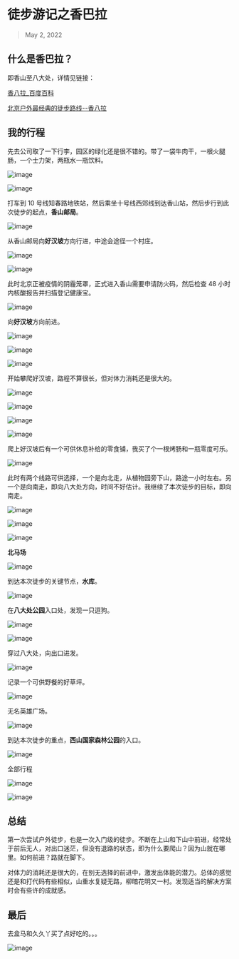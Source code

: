 # 徒步游记之香巴拉

> May 2, 2022

## 什么是香巴拉？

即香山至八大处，详情见链接：

[香八拉\_百度百科](https://baike.baidu.com/item/%E9%A6%99%E5%85%AB%E6%8B%89/2669699?fr=aladdin)

[北京户外最经典的徒步路线--香八拉](https://zhuanlan.zhihu.com/p/50388215)

## 我的行程

先去公司取了一下行李，园区的绿化还是很不错的。带了一袋牛肉干，一根火腿肠，一个士力架，两瓶水一瓶饮料。

![image](https://user-images.githubusercontent.com/33340988/193032327-32b8f5f4-c3f8-4f6a-b115-6a5268c22b41.png)

![image](https://user-images.githubusercontent.com/33340988/193032397-ca934d5b-bdcd-4cfb-bcc3-aac8c1761b35.png)

打车到 10 号线知春路地铁站，然后乘坐十号线西郊线到达香山站，然后步行到此次徒步的起点，**香山邮局**。

![image](https://user-images.githubusercontent.com/33340988/193032465-8cdb00c8-db4d-42f3-9e5c-049d9fe63110.png)

从香山邮局向**好汉坡**方向行进，中途会途径一个村庄。

![image](https://user-images.githubusercontent.com/33340988/193032547-89b8f3c1-83f8-423b-8c3b-31e667234784.png)

![image](https://user-images.githubusercontent.com/33340988/193032589-225d4220-1879-4042-8537-bfb036d23b78.png)

此时北京正被疫情的阴霾笼罩，正式进入香山需要申请防火码，然后检查 48 小时内核酸报告并扫描登记健康宝。

![image](https://user-images.githubusercontent.com/33340988/193032744-2f7276bc-7571-4069-9496-3fd0961c1cb6.png)

向**好汉坡**方向前进。

![image](https://user-images.githubusercontent.com/33340988/193032807-580250bd-cee4-485d-93a2-e467590a517e.png)

![image](https://user-images.githubusercontent.com/33340988/193032855-8363304f-2a88-4181-9ddc-806ce24750a3.png)

![image](https://user-images.githubusercontent.com/33340988/193032910-af941382-13ff-4da9-a26c-f08a75eeffa4.png)

开始攀爬好汉坡，路程不算很长，但对体力消耗还是很大的。

![image](https://user-images.githubusercontent.com/33340988/193033012-4353124a-3b5d-405a-a86b-f51939567869.png)

![image](https://user-images.githubusercontent.com/33340988/193033363-3818d3e7-65f0-43d3-83e4-73cec870b044.png)

![image](https://user-images.githubusercontent.com/33340988/193033494-40440ba1-000e-4fdf-99c8-ea89bcf993c6.png)

![image](https://user-images.githubusercontent.com/33340988/193033541-eb65b85a-315d-46da-b1a5-19f7622ed6a6.png)

爬上好汉坡后有一个可供休息补给的零食铺，我买了个一根烤肠和一瓶零度可乐。

![image](https://user-images.githubusercontent.com/33340988/193033701-f8a1b04d-c1b3-43b1-90d8-af7f8be857a1.png)

此时有两个线路可供选择，一个是向北走，从植物园旁下山，路途一小时左右。另一个是向南走，即向八大处方向，时间不好估计。我继续了本次徒步的目标，即向南走。

![image](https://user-images.githubusercontent.com/33340988/193033723-10577635-d64d-4639-b172-e83ed7065a64.png)

![image](https://user-images.githubusercontent.com/33340988/193033750-2001a7c8-4753-40c2-aa04-c7362898e5c5.png)

![image](https://user-images.githubusercontent.com/33340988/193033770-bf39d88f-9aae-47d0-be17-d02ce63ad392.png)

**北马场**

![image](https://user-images.githubusercontent.com/33340988/193033798-80a1f2bd-827a-4435-a09c-7bccd24fb1ca.png)

到达本次徒步的关键节点，**水库**。

![image](https://user-images.githubusercontent.com/33340988/193033821-33c92e1f-e1b9-4e6b-a9f6-1ae686f06b62.png)

在**八大处公园**入口处，发现一只逗狗。

![image](https://user-images.githubusercontent.com/33340988/193033850-31950feb-15c2-4741-920f-f5a85849eed9.png)

![image](https://user-images.githubusercontent.com/33340988/193033897-e5c0523d-9ac1-4e94-94d2-2a2f2dbad470.png)

穿过八大处，向出口进发。

![image](https://user-images.githubusercontent.com/33340988/193033949-c8ffed5b-aca7-4538-9939-6b4b9070f1e9.png)

记录一个可供野餐的好草坪。

![image](https://user-images.githubusercontent.com/33340988/193034013-49f354e6-da2a-41be-bc31-005bdb5dcee3.png)

无名英雄广场。

![image](https://user-images.githubusercontent.com/33340988/193034137-2596dabb-f9bf-4672-aef1-09666279e1a9.png)

到达本次徒步的重点，**西山国家森林公园**的入口。

![image](https://user-images.githubusercontent.com/33340988/193034170-9ce0b3b2-23d0-430d-a6f9-6d5b713aecdd.png)

全部行程

![image](https://user-images.githubusercontent.com/33340988/193034197-b0b4abf3-6074-4f15-b909-727aa0a3eb3a.png)

![image](https://user-images.githubusercontent.com/33340988/193034213-0ef24024-2db0-432d-909e-187302fbafbc.png)

## 总结

第一次尝试户外徒步，也是一次入门级的徒步。不断在上山和下山中前进，经常处于前后无人，对出口迷茫，但没有退路的状态，即为什么要爬山？因为山就在哪里。如何前进？路就在脚下。

对体力的消耗还是很大的，在别无选择的前进中，激发出体能的潜力。总体的感觉还是和打代码有些相似，山重水复疑无路，柳暗花明又一村。发现适当的解决方案时会有些许的成就感。

## 最后

去盒马和久久丫买了点好吃的。。。

![image](https://user-images.githubusercontent.com/33340988/193034265-9786a218-0585-4ce2-be09-0b4e94f88de4.png)
